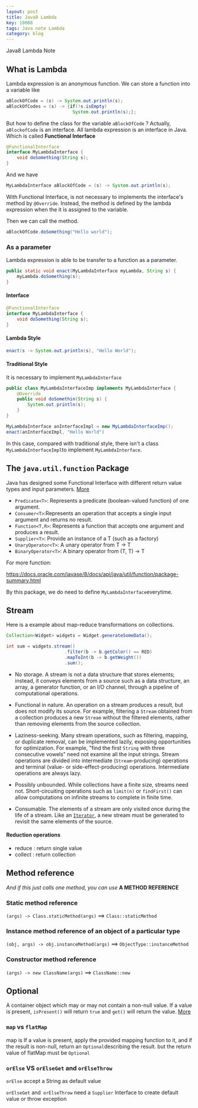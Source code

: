 ```yaml
---
layout: post
title: Java8 Lambda
key: 10008
tags: Java note Lambda
category: blog
---
```


Java8 Lambda Note <!--more-->

## What is Lambda

Lambda expression is an anonymous function. We can store a function into a variable like

```java
aBlockOfCode = (s) -> System.out.println(s);
aBlockOfCodes = (s) -> {if(!s.isEmpty)
    					 System.out.println(s);};
```

But how to define the class for the variable `aBlockOfCode` ? Actually, `aBlockofCode` is an interface. All lambda expression is an interface in Java. Which is called **Functional Interface**

```java
@FunctionalInterface
interface MyLambdaInterface {
    void doSomething(String s);
}
```

And we have

```java
MyLambdaInterface aBlockOfCode = (s) -> System.out.println(s);
```

With Functional Interface, is not necessary to implements the interface's method by ```@Override```. Instead, the method is defined by the lambda expression when the it is assigned to the variable.

Then we can call the method.

```java
aBlockOfCode.doSomething("Hello world");
```
### As a parameter

Lambda expression is able to be transfer to a function as a parameter.

```java
public static void enact(MyLambdaInterface myLambda, String s) {
    myLambda.doSomething(s);
}
```

#### Interface

```java
@FunctionalInterface
interface MyLambdaInterface {
    void doSomething(String s);
}
```

#### Lambda Style

```java
enact(s -> System.out.println(s), "Hello World");
```

#### Traditional Style 

It is necessary to implement `MyLambdaInterface`

```java
public class MyLambdaInterfaceImp implements MyLambdaInterface {
    @Override
    public void doSomethin(String s) {
        System.out.println(s);
    }
}
```

```java
MyLambdaInterface anInterfaceImpl = new MyLambdaInterfaceImp();
enact(anInterfaceImpl, "Hello World")
```

In this case, compared with traditional style, there isn't a class `MyLambdaInterfaceImpl`to implement `MyLambdaInterface`.

## The `java.util.function` Package

Java has designed some Functional Interface with different return value types and input parameters. [More](https://docs.oracle.com/javase/8/docs/api/java/util/function/package-summary.html)

- `Predicate<T>`: Represents a predicate (boolean-valued function) of one argument.
- `Consumer<T>`:Represents an operation that accepts a single input argument and returns no result.
- `Function<T,R>`: Represents a function that accepts one argument and produces a result.
- `Supplier<T>`: Provide an instance of a T (such as a factory)
- `UnaryOperator<T>`: A unary operator from T -> T
- `BinaryOperator<T>`: A binary operator from (T, T) -> T

For more function:

https://docs.oracle.com/javase/8/docs/api/java/util/function/package-summary.html

By this package, we do need to define `MyLambdaInterface`everytime. 

## Stream

Here is a example about map-reduce transformations on collections.

```java
Collection<Widget> widgets = Widget.generateSomeData();

int sum = widgets.stream()
                      .filter(b -> b.getColor() == RED)
                      .mapToInt(b -> b.getWeight())
                      .sum();
```

- No storage. A stream is not a data structure that stores elements; instead, it conveys elements from a source such as a data structure, an array, a generator function, or an I/O channel, through a pipeline of computational operations.

- Functional in nature. An operation on a stream produces a result, but does not modify its source. For example, filtering a `Stream` obtained from a collection produces a new `Stream` without the filtered elements, rather than removing elements from the source collection.

- Laziness-seeking. Many stream operations, such as filtering, mapping, or duplicate removal, can be implemented lazily, exposing opportunities for optimization. For example, "find the first `String` with three consecutive vowels" need not examine all the input strings. Stream operations are divided into intermediate (`Stream`-producing) operations and terminal (value- or side-effect-producing) operations. Intermediate operations are always lazy.

- Possibly unbounded. While collections have a finite size, streams need not. Short-circuiting operations such as `limit(n)` or `findFirst()` can allow computations on infinite streams to complete in finite time.

- Consumable. The elements of a stream are only visited once during the life of a stream. Like an [`Iterator`](https://docs.oracle.com/javase/8/docs/api/java/util/Iterator.html), a new stream must be generated to revisit the same elements of the source.

#### Reduction operations

- reduce : return single value
- collect : return collection

## Method reference

*And if this just calls one method, you can use* **A METHOD REFERENCE**

### Static method reference

`(args) -> Class.staticMethod(args)` ==>  `Class::staticMethod`

### Instance method reference of an object of a particular type

`(obj, args) -> obj.instanceMethod(args)` ==> `ObjectType::instanceMethod`

### Constructor method reference

`(args) -> new ClassName(args)` ==> `ClassName::new`

## Optional 

A container object which may or may not contain a non-null value. If a value is present, `isPresent()` will return `true` and `get()` will return the value. [More](https://docs.oracle.com/javase/8/docs/api/java/util/Optional.html)

### `map` vs `flatMap`

map is If a value is present, apply the provided mapping function to it, and if the result is non-null, return an `Optional`describing the result. but the return value of flatMap must be `Optional` 

### `orElse` VS `orElseGet` and `orElseThrow`

`orElse` accept a String as default value

`orElseGet` and` orElseThrow` need a `Supplier` Interface to create default value or throw exception